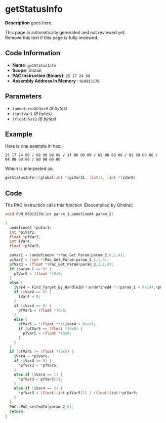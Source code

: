 # getStatusInfo

**Description** goes here.

This page is automatically generated and not reviewed yet.<br>Remove this text if this page is fully reviewed.

## Code Information

- **Name**: `getStatusInfo`
- **Scope**: Global
- **PAC Instruction (Binary)**: `25 17 24 00`
- **Assembly Address in Memory** : `0x8913178`

## Parameters

- `(undefined4)Var0` *(8 bytes)*
- `(int)Var1` *(8 bytes)*
- `(float)Var2` *(8 bytes)*

## Example

Here is one example in hex:

```25 17 24 00 / 08 00 00 00 / 1f 00 00 00 / 02 00 00 00 / 01 00 00 00 / 04 00 00 00 / 00 00 00 00```

Which is interpreted as:

```c
getStatusInfo(((global)int *)giVar31, (int)1, (int *)iVar0)
```

## Code

Ths PAC instruction calls this function (Decompiled by Ghidra):

```c
void FUN_08913178(int param_1,undefined4 param_2)

{
  undefined4 *puVar1;
  int *piVar2;
  float *pfVar3;
  int iVar4;
  float *pfVar5;
  
  puVar1 = (undefined4 *)Pac_Get_Param(param_2,0,1,4);
  piVar2 = (int *)Pac_Get_Param(param_2,1,1,4);
  pfVar3 = (float *)Pac_Get_Param(param_2,2,1,4);
  if (param_1 == 0) {
    pfVar5 = (float *)0x0;
  }
  else {
    iVar4 = Find_Target_By_HandleID(*(undefined4 *)(param_1 + 0x14),*puVar1,1);
    if (iVar4 == 0) {
      iVar4 = 0;
    }
    if (iVar4 == 0) {
      pfVar5 = (float *)0x0;
    }
    else {
      pfVar5 = *(float **)(iVar4 + 0xcc);
      if (pfVar5 == (float *)0x0) {
        pfVar5 = (float *)0x0;
      }
    }
  }
  if (pfVar5 != (float *)0x0) {
    iVar4 = *piVar2;
    if (iVar4 == 0) {
      *pfVar3 = *pfVar5;
    }
    else if (iVar4 == 1) {
      *pfVar3 = pfVar5[1];
    }
    else if (iVar4 == 2) {
      *pfVar3 = (float)(int)pfVar5[1] / (float)(int)*pfVar5;
    }
  }
  PAC::PAC_setCmdId(param_2,0);
  return;
}
```

